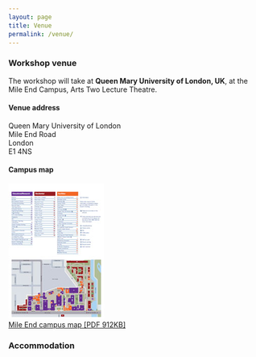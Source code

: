 ```yaml
---
layout: page
title: Venue
permalink: /venue/
---
```


### Workshop venue

The workshop will take at **Queen Mary University of London, UK**, at the Mile End Campus, Arts Two Lecture Theatre.

#### Venue address
Queen Mary University of London<br>
Mile End Road<br>
London<br>
E1 4NS

#### Campus map
<a href="/assets/Mile-End_map-May2018.pdf"><img src="/assets/mile-end-campus-map.jpg" alt="Mile End Campus map"  style="      " /></a><br>
<a href="/assets/Mile-End_map-May2018.pdf">Mile End campus map [PDF 912KB]</a>

### Accommodation



